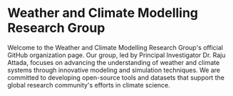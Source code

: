 <!-- <p align="center">
![image](https://github.com/WeCliMLab/.github/assets/66754219/2e1fc47c-60af-4a5c-b8cb-8f716f901648)
</p>

<h1 align="center">A.I.D.E.N</h1>
![image](https://github.com/WeCliMLab/.github/assets/66754219/2e1fc47c-60af-4a5c-b8cb-8f716f901648)

--> 


# Weather and Climate Modelling Research Group

Welcome to the Weather and Climate Modelling Research Group's official GitHub organization page. Our group, led by Principal Investigator Dr. Raju Attada, focuses on advancing the understanding of weather and climate systems through innovative modeling and simulation techniques. We are committed to developing open-source tools and datasets that support the global research community's efforts in climate science.
<!--
## Our Mission

Our mission is to contribute to the global effort of understanding and predicting climate and weather patterns, with a focus on improving the accuracy and reliability of these predictions. Through collaborative research, we aim to develop solutions that address some of the most pressing environmental challenges facing our planet today.

## Research Areas

Our research encompasses a broad range of topics within weather and climate science, including but not limited to:

- Climate change modelling and impact assessment
- Weather prediction algorithms and systems
- Data assimilation techniques for improving model accuracy
- Development of open-source modeling tools and frameworks
- Analysis of extreme weather events and their implications

## How to Get Involved

We welcome collaboration from researchers, developers, and institutions interested in weather and climate science. Here are a few ways you can get involved:

- **Contribute to our projects**: Check out our [repositories](https://github.com/your-org-name) for ongoing projects and see how you can contribute.
- **Collaborate on research**: If you are interested in collaborating on research projects, please contact us to discuss potential opportunities.
- **Use our tools and data**: We encourage you to use our tools and datasets in your research and welcome feedback and suggestions for improvement.

## Publications

Our group regularly publishes research findings in peer-reviewed journals and conference proceedings. A selection of our recent publications includes:

- *Title of Publication 1*, Journal/Conference, Year
- *Title of Publication 2*, Journal/Conference, Year
- [More publications...](link-to-your-publications-page)

## Contact Us

For more information about our research group and our work, please contact Dr. Raju Attada at [email-email-address](mailto:your-email@domain.com) or visit our [website](http://your-website.com).



<!--

**Here are some ideas to get you started:**

🙋‍♀️ A short introduction - what is your organization all about?
🌈 Contribution guidelines - how can the community get involved?
👩‍💻 Useful resources - where can the community find your docs? Is there anything else the community should know?
🍿 Fun facts - what does your team eat for breakfast?
🧙 Remember, you can do mighty things with the power of [Markdown](https://docs.github.com/github/writing-on-github/getting-started-with-writing-and-formatting-on-github/basic-writing-and-formatting-syntax)
-->
